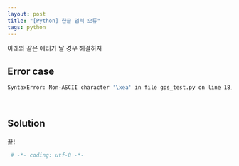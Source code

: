 ```yaml
---
layout: post
title: "[Python] 한글 입력 오류"
tags: python
---
```


아래와 같은 에러가 날 경우 해결하자

## Error case

~~~bash
SyntaxError: Non-ASCII character '\xea' in file gps_test.py on line 18, but no encoding declared; see http://python.org/dev/peps/pep-0263/ for details
~~~

<br/>

## Solution

끝!

~~~python
 # -*- coding: utf-8 -*-
~~~

